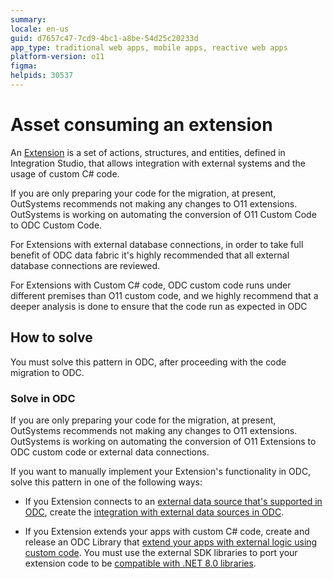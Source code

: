 ```yaml
---
summary: 
locale: en-us
guid: d7657c47-7cd9-4bc1-a8be-54d25c20233d
app_type: traditional web apps, mobile apps, reactive web apps
platform-version: o11
figma:
helpids: 30537
---
```

# Asset consuming an extension

An [Extension](../../integration-with-systems/integration-studio/getting-started/extension.md) is a set of actions, structures, and entities, defined in Integration Studio, that allows integration with external systems and the usage of custom C# code.

<div class="info" markdown="1">

If you are only preparing your code for the migration, at present, OutSystems recommends not making any changes to O11 extensions. OutSystems is working on automating the conversion of O11 Custom Code to ODC Custom Code.

For Extensions with external database connections, in order to take full benefit of ODC data fabric it's highly recommended that all external database connections are reviewed.

For Extensions with Custom C# code, ODC custom code runs under different premises than O11 custom code, and we highly recommend that a deeper analysis is done to ensure that the code run as expected in ODC

</div>

## How to solve

You must solve this pattern in ODC, after proceeding with the code migration to ODC.

### Solve in ODC

<div class="info" markdown="1">

If you are only preparing your code for the migration, at present, OutSystems recommends not making any changes to O11 extensions. OutSystems is working on automating the conversion of O11 Extensions to ODC custom code or external data connections.

</div>

If you want to manually implement your Extension's functionality in ODC, solve this pattern in one of the following ways:

* If you Extension connects to an [external data source that's supported in ODC](https://success.outsystems.com/documentation/outsystems_developer_cloud/integration_with_external_systems/integrate_with_external_data_sources/#supported-systems), create the [integration with external data sources in ODC](https://success.outsystems.com/documentation/outsystems_developer_cloud/integration_with_external_systems/integrate_with_external_data_sources/).

* If you Extension extends your apps with custom C# code, create and release an ODC Library that [extend your apps with external logic using custom code](https://success.outsystems.com/documentation/outsystems_developer_cloud/building_apps/extend_your_apps_with_external_logic_using_custom_code/). You must use the external SDK libraries to port your extension code to be [compatible with .NET 8.0 libraries](https://success.outsystems.com/documentation/outsystems_developer_cloud/building_apps/extend_your_apps_with_external_logic_using_custom_code/external_libraries_sdk_readme/#prerequisites).

